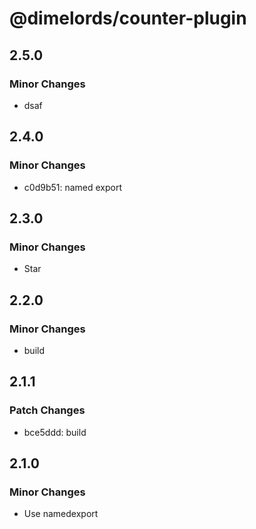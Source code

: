 # @dimelords/counter-plugin

## 2.5.0

### Minor Changes

- dsaf

## 2.4.0

### Minor Changes

- c0d9b51: named export

## 2.3.0

### Minor Changes

- Star

## 2.2.0

### Minor Changes

- build

## 2.1.1

### Patch Changes

- bce5ddd: build

## 2.1.0

### Minor Changes

- Use namedexport
